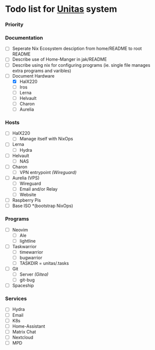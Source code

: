 # Todo list for [Unitas](https:/github.com/boldman/unitas) system

### Priority

### Documentation
- [ ] Seperate Nix Ecosystem desciption from home/README to root README
- [ ] Describe use of Home-Manger in jak/README
- [ ] Describe using nix for configuring programs (ie. single file manages extra programs and varibles)
- [ ] Document Hardware
  - [x] HalX220
  - [ ] Iros
  - [ ] Lerna
  - [ ] Helvault
  - [ ] Charon
  - [ ] Aurelia

### Hosts
- [ ] HalX220
  - [ ] Manage itself with NixOps
- [ ] Lerna
  - [ ] Hydra
- [ ] Helvault
  - [ ] NAS
- [ ] Charon
  - [ ] VPN entrypoint *(Wireguard)*
- [ ] Aurelia (VPS)
  - [ ] Wireguard
  - [ ] Email and/or Relay
  - [ ] Website
- [ ] Raspberry Pis
- [ ] Base ISO *(bootstrap NixOps)

### Programs
- [ ] Neovim
  - [ ] Ale
  - [ ] lightline
- [ ] Taskwarrior
  - [ ] timewarrior
  - [ ] bugwarrior
  - [ ] TASKDIR = unitas/.tasks
- [ ] Git
  - [ ] Server *(Gitea)*
  - [ ] git-bug
- [ ] Spaceship

### Services
- [ ] Hydra
- [ ] Email
- [ ] K8s
- [ ] Home-Assistant
- [ ] Matrix Chat
- [ ] Nextcloud
- [ ] MPD
